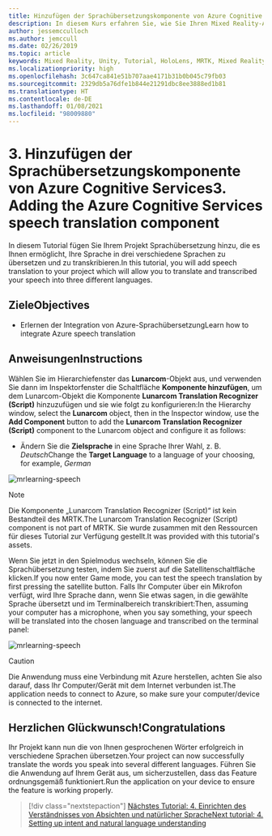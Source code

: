 ```yaml
---
title: Hinzufügen der Sprachübersetzungskomponente von Azure Cognitive Services
description: In diesem Kurs erfahren Sie, wie Sie Ihren Mixed Reality-Anwendungen die Sprachübersetzung von Azure Cognitive Services hinzufügen.
author: jessemcculloch
ms.author: jemccull
ms.date: 02/26/2019
ms.topic: article
keywords: Mixed Reality, Unity, Tutorial, HoloLens, MRTK, Mixed Reality Toolkit, UWP, Azure Spatial Anchors, Spracherkennung, Windows 10, Sprachübersetzung
ms.localizationpriority: high
ms.openlocfilehash: 3c647ca841e51b707aae4171b31b0b045c79fb03
ms.sourcegitcommit: 2329db5a76dfe1b844e21291dbc8ee3888ed1b81
ms.translationtype: HT
ms.contentlocale: de-DE
ms.lasthandoff: 01/08/2021
ms.locfileid: "98009880"
---
```

# <a name="3-adding-the-azure-cognitive-services-speech-translation-component"></a><span data-ttu-id="1c516-104">3. Hinzufügen der Sprachübersetzungskomponente von Azure Cognitive Services</span><span class="sxs-lookup"><span data-stu-id="1c516-104">3. Adding the Azure Cognitive Services speech translation component</span></span>

<span data-ttu-id="1c516-105">In diesem Tutorial fügen Sie Ihrem Projekt Sprachübersetzung hinzu, die es Ihnen ermöglicht, Ihre Sprache in drei verschiedene Sprachen zu übersetzen und zu transkribieren.</span><span class="sxs-lookup"><span data-stu-id="1c516-105">In this tutorial, you will add speech translation to your project which will allow you to translate and transcribed your speech into three different languages.</span></span>

## <a name="objectives"></a><span data-ttu-id="1c516-106">Ziele</span><span class="sxs-lookup"><span data-stu-id="1c516-106">Objectives</span></span>

* <span data-ttu-id="1c516-107">Erlernen der Integration von Azure-Sprachübersetzung</span><span class="sxs-lookup"><span data-stu-id="1c516-107">Learn how to integrate Azure speech translation</span></span>

## <a name="instructions"></a><span data-ttu-id="1c516-108">Anweisungen</span><span class="sxs-lookup"><span data-stu-id="1c516-108">Instructions</span></span>

<span data-ttu-id="1c516-109">Wählen Sie im Hierarchiefenster das **Lunarcom**-Objekt aus, und verwenden Sie dann im Inspektorfenster die Schaltfläche **Komponente hinzufügen**, um dem Lunarcom-Objekt die Komponente **Lunarcom Translation Recognizer (Script)** hinzuzufügen und sie wie folgt zu konfigurieren:</span><span class="sxs-lookup"><span data-stu-id="1c516-109">In the Hierarchy window, select the **Lunarcom** object, then in the Inspector window, use the **Add Component** button to add the **Lunarcom Translation Recognizer (Script)** component to the Lunarcom object and configure it as follows:</span></span>

* <span data-ttu-id="1c516-110">Ändern Sie die **Zielsprache** in eine Sprache Ihrer Wahl, z. B. _Deutsch_</span><span class="sxs-lookup"><span data-stu-id="1c516-110">Change the **Target Language** to a language of your choosing, for example, _German_</span></span>

![mrlearning-speech](images/mrlearning-speech/tutorial3-section1-step1-1.png)

> [!NOTE]
> <span data-ttu-id="1c516-112">Die Komponente „Lunarcom Translation Recognizer (Script)“ ist kein Bestandteil des MRTK.</span><span class="sxs-lookup"><span data-stu-id="1c516-112">The Lunarcom Translation Recognizer (Script) component is not part of MRTK.</span></span> <span data-ttu-id="1c516-113">Sie wurde zusammen mit den Ressourcen für dieses Tutorial zur Verfügung gestellt.</span><span class="sxs-lookup"><span data-stu-id="1c516-113">It was provided with this tutorial's assets.</span></span>

<span data-ttu-id="1c516-114">Wenn Sie jetzt in den Spielmodus wechseln, können Sie die Sprachübersetzung testen, indem Sie zuerst auf die Satellitenschaltfläche klicken.</span><span class="sxs-lookup"><span data-stu-id="1c516-114">If you now enter Game mode, you can test the speech translation by first pressing the satellite button.</span></span> <span data-ttu-id="1c516-115">Falls Ihr Computer über ein Mikrofon verfügt, wird Ihre Sprache dann, wenn Sie etwas sagen, in die gewählte Sprache übersetzt und im Terminalbereich transkribiert:</span><span class="sxs-lookup"><span data-stu-id="1c516-115">Then, assuming your computer has a microphone, when you say something, your speech will be translated into the chosen language and transcribed on the terminal panel:</span></span>

![mrlearning-speech](images/mrlearning-speech/tutorial3-section1-step1-2.png)

> [!CAUTION]
> <span data-ttu-id="1c516-117">Die Anwendung muss eine Verbindung mit Azure herstellen, achten Sie also darauf, dass Ihr Computer/Gerät mit dem Internet verbunden ist.</span><span class="sxs-lookup"><span data-stu-id="1c516-117">The application needs to connect to Azure, so make sure your computer/device is connected to the internet.</span></span>

## <a name="congratulations"></a><span data-ttu-id="1c516-118">Herzlichen Glückwunsch!</span><span class="sxs-lookup"><span data-stu-id="1c516-118">Congratulations</span></span>

<span data-ttu-id="1c516-119">Ihr Projekt kann nun die von Ihnen gesprochenen Wörter erfolgreich in verschiedene Sprachen übersetzen.</span><span class="sxs-lookup"><span data-stu-id="1c516-119">Your project can now successfully translate the words you speak into several different languages.</span></span> <span data-ttu-id="1c516-120">Führen Sie die Anwendung auf Ihrem Gerät aus, um sicherzustellen, dass das Feature ordnungsgemäß funktioniert.</span><span class="sxs-lookup"><span data-stu-id="1c516-120">Run the application on your device to ensure the feature is working properly.</span></span>

> [!div class="nextstepaction"]
> [<span data-ttu-id="1c516-121">Nächstes Tutorial: 4. Einrichten des Verständnisses von Absichten und natürlicher Sprache</span><span class="sxs-lookup"><span data-stu-id="1c516-121">Next tutorial: 4. Setting up intent and natural language understanding</span></span>](mrlearning-speechSDK-ch4.md)
